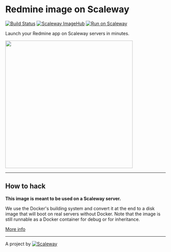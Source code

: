 # Redmine image on Scaleway

[![Build Status](https://travis-ci.org/scaleway-community/scaleway-redmine.svg?branch=master)](https://travis-ci.org/scaleway-community/scaleway-redmine)
[![Scaleway ImageHub](https://img.shields.io/badge/ImageHub-view-ff69b4.svg)](https://hub.scaleway.com/redmine.html)
[![Run on Scaleway](https://img.shields.io/badge/Scaleway-run-69b4ff.svg)](https://cloud.scaleway.com/#/servers/new?image=6746cbf8-3732-4c23-ba15-34773652f058)


Launch your Redmine app on Scaleway servers in minutes.

<img src="http://newint.org/blog/tech/2013/10/10/redmine_logo_v1.png" width="400px" />



---

## How to hack

**This image is meant to be used on a Scaleway server.**

We use the Docker's building system and convert it at the end to a disk image that will boot on real servers without Docker. Note that the image is still runnable as a Docker container for debug or for inheritance.

[More info](https://github.com/scaleway/image-builder)

---

A project by [![Scaleway](https://avatars1.githubusercontent.com/u/5185491?v=3&s=42)](https://www.scaleway.com/)
